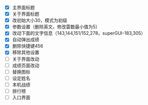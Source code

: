 - [x] 主界面标题
- [x] 关于界面标题
- [x] 改初始大小30，模式为初级
- [x] 参数设置（删除英文，修改雷数最小值为5）
- [x] 改动下面的文字信息（143,144,151/152,278，superGUI-183,305）
- [x] 自动弹出成绩
- [x] 删除快捷键456
- [x] 移除其他设置
- [ ] 关于界面改动
- [ ] 成绩页面改动
- [ ] 替换图标
- [ ] 设定姓名
- [ ] 本机战绩
- [ ] 排行榜
- [ ] 入口界面

